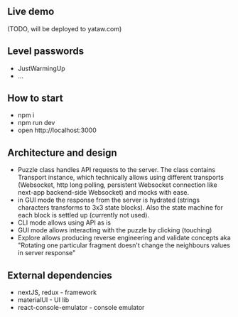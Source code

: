 ## Live demo
(TODO, will be deployed to yataw.com) 

## Level passwords
- JustWarmingUp
- ...

## How to start
- npm i
- npm run dev
- open http://localhost:3000

## Architecture and design
- Puzzle class handles API requests to the server. The class contains Transport instance,
which technically allows using different transports (Websocket, http long polling, persistent Websocket connection like next-app backend-side Websocket) and mocks with ease.
- in GUI mode the response from the server is hydrated (strings characters transforms to 3x3 state blocks). Also the state machine for each block is settled up (currently not used).
- CLI mode allows using API as is
- GUI mode allows interacting with the puzzle by clicking (touching)
- Explore allows producing reverse engineering and validate concepts aka "Rotating one particular fragment doesn't change the neighbours values in server response" 

## External dependencies
- nextJS, redux - framework
- materialUI - UI lib
- react-console-emulator - console emulator
